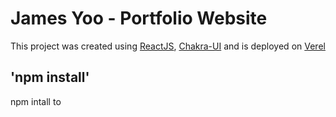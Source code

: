 # James Yoo - Portfolio Website
This project was created using [ReactJS](https://reactjs.org/),
[Chakra-UI](https://chakra-ui.com/) and is deployed on [Verel](https://vercel.com/)

## 'npm install'
npm intall to

